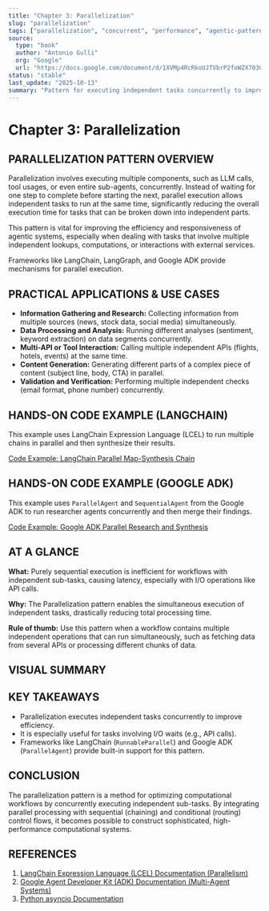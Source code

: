 ```yaml
---
title: "Chapter 3: Parallelization"
slug: "parallelization"
tags: ["parallelization", "concurrent", "performance", "agentic-pattern", "langchain", "google-adk"]
source:
  type: "book"
  author: "Antonio Gulli"
  org: "Google"
  url: "https://docs.google.com/document/d/1XVMp4RcRkoUJTVbrP2foWZX703CUJpWkrhyFU2cfUOA/edit?tab=t.0"
status: "stable"
last_update: "2025-10-13"
summary: "Pattern for executing independent tasks concurrently to improve performance and reduce overall execution time in agentic systems."
---
```


# Chapter 3: Parallelization

## PARALLELIZATION PATTERN OVERVIEW

Parallelization involves executing multiple components, such as LLM calls, tool usages, or even entire sub-agents, concurrently. Instead of waiting for one step to complete before starting the next, parallel execution allows independent tasks to run at the same time, significantly reducing the overall execution time for tasks that can be broken down into independent parts.

This pattern is vital for improving the efficiency and responsiveness of agentic systems, especially when dealing with tasks that involve multiple independent lookups, computations, or interactions with external services.


Frameworks like LangChain, LangGraph, and Google ADK provide mechanisms for parallel execution.

## PRACTICAL APPLICATIONS & USE CASES

- **Information Gathering and Research:** Collecting information from multiple sources (news, stock data, social media) simultaneously.
- **Data Processing and Analysis:** Running different analyses (sentiment, keyword extraction) on data segments concurrently.
- **Multi-API or Tool Interaction:** Calling multiple independent APIs (flights, hotels, events) at the same time.
- **Content Generation:** Generating different parts of a complex piece of content (subject line, body, CTA) in parallel.
- **Validation and Verification:** Performing multiple independent checks (email format, phone number) concurrently.

## HANDS-ON CODE EXAMPLE (LANGCHAIN)

This example uses LangChain Expression Language (LCEL) to run multiple chains in parallel and then synthesize their results.

[Code Example: LangChain Parallel Map-Synthesis Chain](../snippets/parallelization-langchain-map-synthesis-chain.md)

## HANDS-ON CODE EXAMPLE (GOOGLE ADK)

This example uses `ParallelAgent` and `SequentialAgent` from the Google ADK to run researcher agents concurrently and then merge their findings.

[Code Example: Google ADK Parallel Research and Synthesis](../snippets/parallelization-google-adk-research-synthesis.md)

## AT A GLANCE

**What:** Purely sequential execution is inefficient for workflows with independent sub-tasks, causing latency, especially with I/O operations like API calls.

**Why:** The Parallelization pattern enables the simultaneous execution of independent tasks, drastically reducing total processing time.

**Rule of thumb:** Use this pattern when a workflow contains multiple independent operations that can run simultaneously, such as fetching data from several APIs or processing different chunks of data.

## VISUAL SUMMARY


## KEY TAKEAWAYS

*   Parallelization executes independent tasks concurrently to improve efficiency.
*   It is especially useful for tasks involving I/O waits (e.g., API calls).
*   Frameworks like LangChain (`RunnableParallel`) and Google ADK (`ParallelAgent`) provide built-in support for this pattern.

## CONCLUSION

The parallelization pattern is a method for optimizing computational workflows by concurrently executing independent sub-tasks. By integrating parallel processing with sequential (chaining) and conditional (routing) control flows, it becomes possible to construct sophisticated, high-performance computational systems.

## REFERENCES

1.  [LangChain Expression Language (LCEL) Documentation (Parallelism)](https://python.langchain.com/docs/concepts/lcel/)
2.  [Google Agent Developer Kit (ADK) Documentation (Multi-Agent Systems)](https://google.github.io/adk-docs/agents/multi-agents/)
3.  [Python asyncio Documentation](https://docs.python.org/3/library/asyncio.html)
